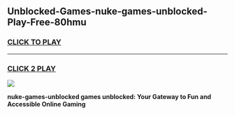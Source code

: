 
## Unblocked-Games-nuke-games-unblocked-Play-Free-80hmu
<h3>
<a href="https://premium76.site?title=nuke-games-unblocked&ref=10A">CLICK TO PLAY</a></h3>
<hr>

<h3>
<a href="https://premium76.site?title=nuke-games-unblocked&ref=10A">CLICK 2 PLAY</a>
  
</h3>

<a href="https://premium76.site?title=nuke-games-unblocked&ref=10A"><img src="https://clearcache.store/games.png"></a>


**nuke-games-unblocked games unblocked: Your Gateway to Fun and Accessible Online Gaming**
